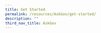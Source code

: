 ```yaml
---
title: Get Started
permalink: /resources/AskGov/get-started/
description: ""
third_nav_title: AskGov
---
```

